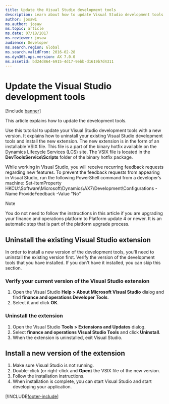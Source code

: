 ```yaml
---
title: Update the Visual Studio development tools
description: Learn about how to update Visual Studio development tools to new versions, including how to uninstall your existing Visual Studio development tools.
author: josaw1
ms.author: josaw
ms.topic: article
ms.date: 07/18/2017
ms.reviewer: josaw
audience: Developer
ms.search.region: Global
ms.search.validFrom: 2016-02-28
ms.dyn365.ops.version: AX 7.0.0
ms.assetid: bd24d864-6915-4d17-9ebb-d1619b7d4311
---
```


# Update the Visual Studio development tools

[!include [banner](../includes/banner.md)]

This article explains how to update the development tools.

Use this tutorial to update your Visual Studio development tools with a new version. It explains how to uninstall your existing Visual Studio development tools and install the new extension. The new extension is in the form of an installable VSIX file. This file is a part of the binary hotfix available on the Dynamics Lifecycle Services (LCS) site. The VSIX file is located in the **DevToolsService\\Scripts** folder of the binary hotfix package. 

While working in Visual Studio, you will receive recurring feedback requests regarding new features.
To prevent the feedback requests from appearing in Visual Studio, run the following PowerShell command from a developer’s machine:
Set-ItemProperty HKCU:\Software\Microsoft\Dynamics\AX7\Development\Configurations  -Name ProvideFeedback  -Value "No"


> [!NOTE]
> You do not need to follow the instructions in this article if you are upgrading your finance and operations platform to Platform update 4 or newer. It is an automatic step that is part of the platform upgrade process.

## Uninstall the existing Visual Studio extension
In order to install a new version of the development tools, you'll need to uninstall the existing version first. Verify the version of the development tools that you have installed. If you don't have it installed, you can skip this section.

### Verify your current version of the Visual Studio extension

1.  Open the Visual Studio **Help &gt; About Microsoft Visual Studio** dialog and find **finance and operations Developer Tools**.
2.  Select it and click **OK**.

### Uninstall the extension

1.  Open the Visual Studio **Tools &gt; Extensions and Updates** dialog.
2.  Select **finance and operations Visual Studio Tools** and click **Uninstall**.
3.  When the extension is uninstalled, exit Visual Studio.

## Install a new version of the extension
1.  Make sure Visual Studio is not running.
2.  Double-click (or right-click and **Open**) the VSIX file of the new version.
3.  Follow the installation instructions.
4.  When installation is complete, you can start Visual Studio and start developing your application.






[!INCLUDE[footer-include](../../../includes/footer-banner.md)]
